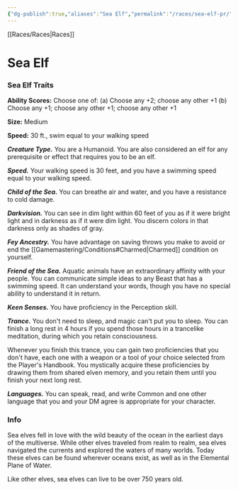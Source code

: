 ```yaml
---
{"dg-publish":true,"aliases":"Sea Elf","permalink":"/races/sea-elf-pr/","dgHomeLink":false,"dgPassFrontmatter":true}
---
```


[[Races/Races|Races]]
# Sea Elf

### Sea Elf Traits
**Ability Scores:** Choose one of: (a) Choose any +2; choose any other +1 (b) Choose any +1; choose any other +1; choose any other +1

**Size:** Medium

**Speed:** 30 ft., swim equal to your walking speed

***Creature Type.*** You are a Humanoid. You are also considered an elf for any prerequisite or effect that requires you to be an elf.

***Speed.*** Your walking speed is 30 feet, and you have a swimming speed equal to your walking speed.

***Child of the Sea.*** You can breathe air and water, and you have a resistance to cold damage.

***Darkvision.*** You can see in dim light within 60 feet of you as if it were bright light and in darkness as if it were dim light. You discern colors in that darkness only as shades of gray.

***Fey Ancestry.*** You have advantage on saving throws you make to avoid or end the [[Gamemastering/Conditions#Charmed|Charmed]] condition on yourself.

***Friend of the Sea.*** Aquatic animals have an extraordinary affinity with your people. You can communicate simple ideas to any Beast that has a swimming speed. It can understand your words, though you have no special ability to understand it in return.

***Keen Senses.*** You have proficiency in the Perception skill.

***Trance.*** You don't need to sleep, and magic can't put you to sleep. You can finish a long rest in 4 hours if you spend those hours in a trancelike meditation, during which you retain consciousness.

Whenever you finish this trance, you can gain two proficiencies that you don't have, each one with a weapon or a tool of your choice selected from the Player's Handbook. You mystically acquire these proficiencies by drawing them from shared elven memory, and you retain them until you finish your next long rest.

***Languages.*** You can speak, read, and write Common and one other language that you and your DM agree is appropriate for your character.

### Info
Sea elves fell in love with the wild beauty of the ocean in the earliest days of the multiverse. While other elves traveled from realm to realm, sea elves navigated the currents and explored the waters of many worlds. Today these elves can be found wherever oceans exist, as well as in the Elemental Plane of Water.

Like other elves, sea elves can live to be over 750 years old.
